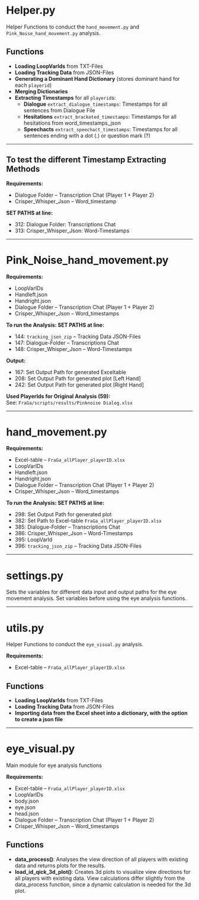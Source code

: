 # Helper.py

Helper Functions to conduct the `hand_movement.py` and `Pink_Noise_hand_movement.py` analysis.

## Functions

- **Loading LoopVarIds** from TXT-Files  
- **Loading Tracking Data** from JSON-Files  
- **Generating a Dominant Hand Dictionary** (stores dominant hand for each `playerid`)  
- **Merging Dictionaries**  
- **Extracting Timestamps** for all `playerid`s:  
  - **Dialogue** `extract_dialogue_timestamps`: Timestamps for all sentences from Dialogue File  
  - **Hesitations** `extract_bracketed_timestamps`: Timestamps for all hesitations from word_timestamps_json  
  - **Speechacts** `extract_speechact_timestamps`: Timestamps for all sentences ending with a dot (.) or question mark (?)  

---

## To test the different Timestamp Extracting Methods

**Requirements:**  
- Dialogue Folder – Transcription Chat (Player 1 + Player 2)  
- Crisper_Whisper_Json – Word_timestamp  

**SET PATHS at line:**  
- 312: Dialogue Folder: Transcriptions Chat  
- 313: Crisper_Whisper_Json: Word-Timestamps  

---

# Pink_Noise_hand_movement.py

**Requirements:**  
- LoopVarIDs  
- Handleft.json  
- Handright.json  
- Dialogue Folder – Transcription Chat (Player 1 + Player 2)  
- Crisper_Whisper_Json – Word_timestamps  

**To run the Analysis: SET PATHS at line:**  
- 144: `tracking_json_zip` – Tracking Data JSON-Files  
- 147: Dialogue-Folder – Transcriptions Chat  
- 148: Crisper_Whisper_Json – Word-Timestamps  

**Output:**  
- 167: Set Output Path for generated Exceltable  
- 208: Set Output Path for generated plot [Left Hand]  
- 242: Set Output Path for generated plot [Right Hand]  

**Used PlayerIds for Original Analysis (59):**  
See: `FraGa/scripts/results/Pinknoise Dialog.xlsx`

---

# hand_movement.py

**Requirements:**  
- Excel-table – `FraGa_allPlayer_playerID.xlsx`  
- LoopVarIDs  
- Handleft.json  
- Handright.json  
- Dialogue Folder – Transcription Chat (Player 1 + Player 2)  
- Crisper_Whisper_Json – Word_timestamps  

**To run the Analysis: SET PATHS at line:**  
- 298: Set Output Path for generated plot  
- 382: Set Path to Excel-table `FraGa_allPlayer_playerID.xlsx`  
- 385: Dialogue-Folder – Transcriptions Chat  
- 386: Crisper_Whisper_Json – Word-Timestamps  
- 395: LoopVarId  
- 396: `tracking_json_zip` – Tracking Data JSON-Files

---

# settings.py

Sets the variables for different data input and output paths for the eye movement analysis.
Set variables before using the eye analysis functions.

---

# utils.py

Helper Functions to conduct the `eye_visual.py` analysis.

**Requirements:**  
- Excel-table – `FraGa_allPlayer_playerID.xlsx`

## Functions

- **Loading LoopVarIds** from TXT-Files  
- **Loading Tracking Data** from JSON-Files  
- **Importing data from the Excel sheet into a dictionary, with the option to create a json file**

---

# eye_visual.py

Main module for eye analysis functions

**Requirements:**  
- Excel-table – `FraGa_allPlayer_playerID.xlsx`  
- LoopVarIDs  
- body.json  
- eye.json
- head.json
- Dialogue Folder – Transcription Chat (Player 1 + Player 2)  
- Crisper_Whisper_Json – Word_timestamps 

## Functions

- **data_process()**: Analyses the view direction of all players with existing data and returns plots for the results.
- **load_id_qick_3d_plot()**: Creates 3d plots to visualize view directions for all players with existing data. View calculations differ slightly from the data_process function, since a dynamic calculation is needed for the 3d plot.

